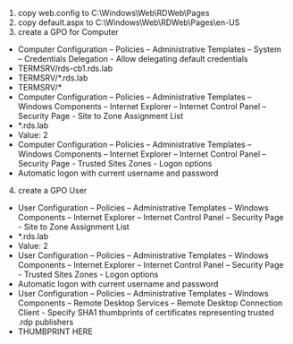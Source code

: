 1. copy web.config to C:\Windows\Web\RDWeb\Pages
2. copy default.aspx to C:\Windows\Web\RDWeb\Pages\en-US
3. create a GPO for Computer
* Computer Configuration – Policies – Administrative Templates – System – Credentials Delegation - Allow delegating default credentials
* TERMSRV/rds-cb1.rds.lab
* TERMSRV/*.rds.lab
* TERMSRV/*
* Computer Configuration – Policies – Administrative Templates – Windows Components – Internet Explorer – Internet Control Panel – Security Page - Site to Zone Assignment List
* *.rds.lab
* Value: 2
 * Computer Configuration – Policies – Administrative Templates – Windows Components – Internet Explorer – Internet Control Panel – Security Page - Trusted Sites Zones  - Logon options
* Automatic logon with current username and password
4. create a GPO User
* User Configuration – Policies – Administrative Templates – Windows Components – Internet Explorer – Internet Control Panel – Security Page - Site to Zone Assignment List
* *.rds.lab
* Value: 2
* User Configuration – Policies – Administrative Templates – Windows Components – Internet Explorer – Internet Control Panel – Security Page - Trusted Sites Zones  - Logon options
* Automatic logon with current username and password
* User Configuration – Policies – Administrative Templates – Windows Components – Remote Desktop Services – Remote Desktop Connection Client - Specify SHA1 thumbprints of certificates representing trusted .rdp publishers
* THUMBPRINT HERE
